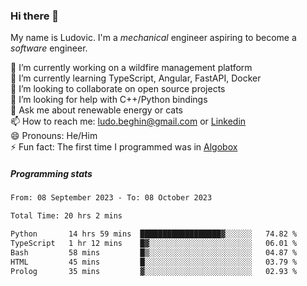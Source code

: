 ### Hi there 👋

My name is Ludovic. I'm a *mechanical* engineer aspiring to become a *software* engineer.

 🔭 I’m currently working on a wildfire management platform<br/>
 🌱 I’m currently learning TypeScript, Angular, FastAPI, Docker<br/>
 👯 I’m looking to collaborate on open source projects<br/>
 🤔 I’m looking for help with C++/Python bindings<br/>
 💬 Ask me about renewable energy or cats<br/>
 📫 How to reach me: ludo.beghin@gmail.com or [Linkedin](https://www.linkedin.com/in/ludovic-beghin/)<br/>
 😄 Pronouns: He/Him<br/>
 ⚡ Fun fact: The first time I programmed was in [Algobox](https://fr.wikipedia.org/wiki/Algobox)<br/>

##### Programming stats
<!--START_SECTION:waka-->

```txt
From: 08 September 2023 - To: 08 October 2023

Total Time: 20 hrs 2 mins

Python       14 hrs 59 mins  ██████████████████▓░░░░░░   74.82 %
TypeScript   1 hr 12 mins    █▓░░░░░░░░░░░░░░░░░░░░░░░   06.01 %
Bash         58 mins         █▒░░░░░░░░░░░░░░░░░░░░░░░   04.87 %
HTML         45 mins         █░░░░░░░░░░░░░░░░░░░░░░░░   03.79 %
Prolog       35 mins         ▓░░░░░░░░░░░░░░░░░░░░░░░░   02.93 %
```

<!--END_SECTION:waka-->
